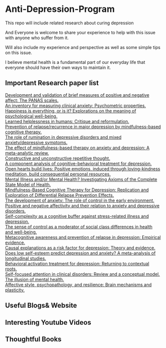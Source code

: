 # Anti-Depression-Program

This repo will include related research about curing depression

And Everyone is welcome to share your experience to help with this issue with anyone who suffer from it.

Will also include my experience and perspective as well as some simple tips on this issue.

I believe mental health is a fundamental part of our everyday life that everyone should have their own ways to maintain it. 


## Important Research paper list

[Development and validation of brief measures of positive and negative affect: The PANAS scales.](https://psycnet.apa.org/doiLanding?doi=10.1037%2F0022-3514.54.6.1063)  
[An inventory for measuring clinical anxiety: Psychometric properties.](https://doi.org/10.1037/0022-006X.56.6.893)  
[Happiness is everything, or is it? Explorations on the meaning of psychological well-being.](https://doi.org/10.1037/0022-3514.57.6.1069)  
[Learned helplessness in humans: Critique and reformulation.](https://doi.org/10.1037/0021-843X.87.1.49)  
[Prevention of relapse/recurrence in major depression by mindfulness-based cognitive therapy.](https://doi.org/10.1037/0022-006X.68.4.615)  
[The role of rumination in depressive disorders and mixed anxiety/depressive symptoms.](https://doi.org/10.1037/0021-843X.109.3.504)  
[The effect of mindfulness-based therapy on anxiety and depression: A meta-analytic review.](https://doi.org/10.1037/a0018555)  
[Constructive and unconstructive repetitive thought.](https://doi.org/10.1037/0033-2909.134.2.163)  
[A component analysis of cognitive-behavioral treatment for depression.](https://doi.org/10.1037/0022-006X.64.2.295)  
[Open hearts build lives: Positive emotions, induced through loving-kindness meditation, build consequential personal resources.](https://doi.org/10.1037/a0013262)  
[Mental Illness and/or Mental Health? Investigating Axioms of the Complete State Model of Health.](https://doi.org/10.1037/0022-006X.73.3.539)  
[Mindfulness-Based Cognitive Therapy for Depression: Replication and Exploration of Differential Relapse Prevention Effects.](https://doi.org/10.1037/0022-006X.72.1.31)  
[The development of anxiety: The role of control in the early environment.](https://doi.org/10.1037/0033-2909.124.1.3)  
[Positive and negative affectivity and their relation to anxiety and depressive disorders.](https://doi.org/10.1037/0021-843X.97.3.346)  
[Self-complexity as a cognitive buffer against stress-related illness and depression.](https://doi.org/10.1037/0022-3514.52.4.663)  
[The sense of control as a moderator of social class differences in health and well-being.](https://doi.org/10.1037/0022-3514.74.3.763)  
[Metacognitive awareness and prevention of relapse in depression: Empirical evidence.](https://doi.org/10.1037/0022-006X.70.2.275)  
[Causal explanations as a risk factor for depression: Theory and evidence.](https://doi.org/10.1037/0033-295X.91.3.347)  
[Does low self-esteem predict depression and anxiety? A meta-analysis of longitudinal studies.](https://doi.org/10.1037/a0028931)  
[Behavioral activation treatment for depression: Returning to contextual roots.](https://doi.org/10.1093/clipsy.8.3.255)  
[Self-focused attention in clinical disorders: Review and a conceptual model.](https://doi.org/10.1037/0033-2909.107.2.156)  
[The illusion of mental health.](https://doi.org/10.1037/0003-066X.48.11.1117)  
[Affective style, psychopathology, and resilience: Brain mechanisms and plasticity.](https://doi.org/10.1037/0003-066X.55.11.1196)  



## Useful Blogs& Website

## Interesting Youtube Videos

## Thoughtful Books

